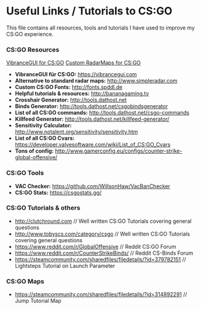 # Useful Links / Tutorials to CS:GO
This file contains all resources, tools and tutorials I have used to improve my CS:GO experience.

### CS:GO Resources
[VibranceGUI for CS:GO](https://vibrancegui.com)
[Custom RadarMaps for CS:GO](https://vibrancegui.com)


- **VibranceGUI für CS:GO:** https://vibrancegui.com
- **Alternative to standard radar maps:** http://www.simpleradar.com
- **Custom CS:GO Fonts:** http://fonts.spddl.de
- **Helpful tutorials & resources:** http://bananagaming.tv
- **Crosshair Generator:** http://tools.dathost.net
- **Binds Generator:** http://tools.dathost.net/csgobindsgenerator
- **List of all CS:GO commands:** http://tools.dathost.net/csgo-commands
- **Killfeed Generator:** http://tools.dathost.net/killfeed-generator/
- **Sensitivity Calculator:** http://www.notalent.org/sensitivity/sensitivity.htm
- **List of all CS:GO Cvars:** https://developer.valvesoftware.com/wiki/List_of_CS:GO_Cvars
- **Tons of config:** http://www.gamerconfig.eu/configs/counter-strike-global-offensive/

### CS:GO Tools
- **VAC Checker:** https://github.com/WillsonHaw/VacBanChecker
- **CS:GO Stats:** https://csgostats.gg/

### CS:GO Tutorials & others
- http://clutchround.com							                                // Well written CS:GO Tutorials covering general questions
- http://www.tobyscs.com/category/csgo					                      // Well written CS:GO Tutorials covering general questions
- https://www.reddit.com/r/GlobalOffensive					                  // Reddit CS:GO Forum
- https://www.reddit.com/r/CounterStrikeBinds/				                // Reddit CS-Binds Forum
- https://steamcommunity.com/sharedfiles/filedetails/?id=379782151		// Lightsteps Tutorial on Launch Parameter

### CS:GO Maps
- https://steamcommunity.com/sharedfiles/filedetails/?id=314892291		// Jump Tutorial Map
